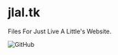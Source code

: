 # jlal.tk
Files For Just Live A Little's Website.

<img alt="GitHub" src="https://img.shields.io/github/license/SahalDev/jlal.tk?style=for-the-badge">
